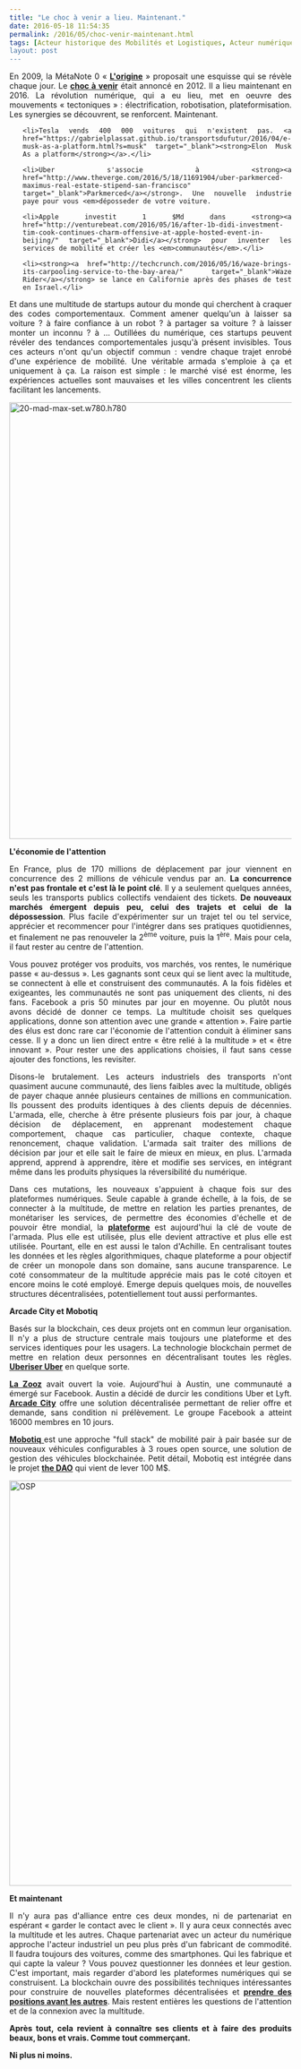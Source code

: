 ```yaml
---
title: "Le choc à venir a lieu. Maintenant."
date: 2016-05-18 11:54:35
permalink: /2016/05/choc-venir-maintenant.html
tags: [Acteur historique des Mobilités et Logistiques, Acteur numérique des Mobilités et des Logistiques, art de la guerre, blockchain, citoyen, Comment agir pour changer les pratiques ?, communs, covoiturage, cygne noir, donnée data, E.Musk, économie de l'expérience, économie fonctionnalité, innovation, internet des objets, multitude, open innovation, waze]
layout: post
---
```


<p style="text-align: justify;">En 2009, la MétaNote 0 « <a href="https://gabrielplassat.github.io/transportsdufutur/2009/11/le-passage-de-lobjet-vehicule-aux-services-de-mobilite-une-chance.html" target="_blank"><strong>L'origine</strong></a> » proposait une esquisse qui se révèle chaque jour. Le <a href="https://gabrielplassat.github.io/transportsdufutur/2012/09/lindustrie-automobile-a-choisi-de-concevoir-developper-et-commercialiser-des-produits-qui-sadaptent-a-tous-les-territoires.html?s=le+choc+%C3%A0+venir" target="_blank"><strong>choc à venir</strong></a> était annoncé en 2012. Il a lieu maintenant en 2016. La révolution numérique, qui a eu lieu, met en oeuvre des mouvements « tectoniques » : électrification, robotisation, plateformisation. Les synergies se découvrent, se renforcent. Maintenant.</p>



<ul style="text-align: justify;">

	<li>Tesla vends 400 000 voitures qui n'existent pas. <a href="https://gabrielplassat.github.io/transportsdufutur/2016/04/e-musk-as-a-platform.html?s=musk" target="_blank"><strong>Elon Musk As a platform</strong></a>.</li>

	<li>Uber s'associe à <strong><a href="http://www.theverge.com/2016/5/18/11691904/uber-parkmerced-maximus-real-estate-stipend-san-francisco" target="_blank">Parkmerced</a></strong>. Une nouvelle industrie paye pour vous <em>déposseder de votre voiture.

</em></li>

	<li>Apple investit 1 $Md dans <strong><a href="http://venturebeat.com/2016/05/16/after-1b-didi-investment-tim-cook-continues-charm-offensive-at-apple-hosted-event-in-beijing/" target="_blank">Didi</a></strong> pour inventer les services de mobilité et créer les <em>communautés</em>.</li>

	<li><strong><a href="http://techcrunch.com/2016/05/16/waze-brings-its-carpooling-service-to-the-bay-area/" target="_blank">Waze Rider</a></strong> se lance en Californie après des phases de test en Israel.</li>

</ul>

<p style="text-align: justify;">Et dans une multitude de startups autour du monde qui cherchent à craquer des codes comportementaux. Comment amener quelqu'un à laisser sa voiture ? à faire confiance à un robot ? à partager sa voiture ? à laisser monter un inconnu ? à … Outillées du numérique, ces startups peuvent révéler des tendances comportementales jusqu'à présent invisibles. Tous ces acteurs n'ont qu'un objectif commun : vendre chaque trajet enrobé d'une expérience de mobilité. Une véritable armada s'emploie à ça et uniquement à ça. La raison est simple : le marché visé est énorme, les expériences actuelles sont mauvaises et les villes concentrent les clients facilitant les lancements.</p>

<p style="text-align: justify;"><a href="https://gabrielplassat.github.io/transportsdufutur/wp-content/uploads/sites/6/2016/05/20-mad-max-set.w780.h780.jpg" rel="attachment wp-att-4193"><img class="aligncenter wp-image-4193 size-full" src="https://gabrielplassat.github.io/transportsdufutur/wp-content/uploads/sites/6/2016/05/20-mad-max-set.w780.h780.jpg" alt="20-mad-max-set.w780.h780" width="780" height="780" /></a><!--more--></p>

<p style="text-align: justify;"><strong>L'économie de l'attention</strong></p>

<p style="text-align: justify;">En France, plus de 170 millions de déplacement par jour viennent en concurrence des 2 millions de véhicule vendus par an. <strong>La concurrence n'est pas frontale et c'est là le point clé</strong>. Il y a seulement quelques années, seuls les transports publics collectifs vendaient des tickets. <strong>De nouveaux marchés émergent depuis peu, celui des trajets et celui de la dépossession</strong>. Plus facile d'expérimenter sur un trajet tel ou tel service, apprécier et recommencer pour l'intégrer dans ses pratiques quotidiennes, et finalement ne pas renouveler la 2<sup>ème</sup> voiture, puis la 1<sup>ère</sup>. Mais pour cela, il faut rester au centre de l'attention.</p>

<p style="text-align: justify;">Vous pouvez protéger vos produits, vos marchés, vos rentes, le numérique passe « au-dessus ». Les gagnants sont ceux qui se lient avec la multitude, se connectent à elle et construisent des communautés. A la fois fidèles et exigeantes, les communautés ne sont pas uniquement des clients, ni des fans. Facebook a pris 50 minutes par jour en moyenne. Ou plutôt nous avons décidé de donner ce temps. La multitude choisit ses quelques applications, donne son attention avec une grande « attention ». Faire partie des élus est donc rare car l'économie de l'attention conduit à éliminer sans cesse. Il y a donc un lien direct entre « être relié à la multitude » et « être innovant ». Pour rester une des applications choisies, il faut sans cesse ajouter des fonctions, les revisiter.</p>

<p style="text-align: justify;">Disons-le brutalement. Les acteurs industriels des transports n'ont quasiment aucune communauté, des liens faibles avec la multitude, obligés de payer chaque année plusieurs centaines de millions en communication. Ils poussent des produits identiques à des clients depuis de décennies. L'armada, elle, cherche à être présente plusieurs fois par jour, à chaque décision de déplacement, en apprenant modestement chaque comportement, chaque cas particulier, chaque contexte, chaque renoncement, chaque validation. L'armada sait traiter des millions de décision par jour et elle sait le faire de mieux en mieux, en plus. L'armada apprend, apprend à apprendre, itère et modifie ses services, en intégrant même dans les produits physiques la réversibilité du numérique.</p>

<p style="text-align: justify;">Dans ces mutations, les nouveaux s'appuient à chaque fois sur des plateformes numériques. Seule capable à grande échelle, à la fois, de se connecter à la multitude, de mettre en relation les parties prenantes, de monétariser les services, de permettre des économies d'échelle et de pouvoir être mondial, la <strong><a href="https://gabrielplassat.github.io/transportsdufutur/2016/02/constructeurs-vos-plateformes-brulent.html" target="_blank">plateforme</a></strong> est aujourd'hui la clé de voute de l'armada. Plus elle est utilisée, plus elle devient attractive et plus elle est utilisée. Pourtant, elle en est aussi le talon d'Achille. En centralisant toutes les données et les règles algorithmiques, chaque plateforme a pour objectif de créer un monopole dans son domaine, sans aucune transparence. Le coté consommateur de la multitude apprécie mais pas le coté citoyen et encore moins le coté employé. Emerge depuis quelques mois, de nouvelles structures décentralisées, potentiellement tout aussi performantes.</p>

<p style="text-align: justify;"><strong>Arcade City et Mobotiq</strong></p>

<p style="text-align: justify;">Basés sur la blockchain, ces deux projets ont en commun leur organisation. Il n'y a plus de structure centrale mais toujours une plateforme et des services identiques pour les usagers. La technologie blockchain permet de mettre en relation deux personnes en décentralisant toutes les règles. <a href="https://gabrielplassat.github.io/transportsdufutur/2015/07/viendra-luberisation-duber.html?s=uberiser" target="_blank"><strong>Uberiser Uber</strong></a> en quelque sorte.</p>

<p style="text-align: justify;"><a href="https://gabrielplassat.github.io/transportsdufutur/2014/11/start-up-du-covoiturage-de-lautopartage-de-lappairage-temps-reel-de-siege-libre.html?s=zooz" target="_blank"><strong>La Zooz</strong></a> avait ouvert la voie. Aujourd'hui à Austin, une communauté a émergé sur Facebook. Austin a décidé de durcir les conditions Uber et Lyft. <a href="https://gabrielplassat.github.io/transportsdufutur/2016/03/arcade-city-declare-la-guerre-a-uber.html?s=arcade" target="_blank"><strong>Arcade City</strong></a> offre une solution décentralisée permettant de relier offre et demande, sans condition ni prélèvement. Le groupe Facebook a atteint 16000 membres en 10 jours.</p>

<p style="text-align: justify;"><a href="https://mobotiq.com/" target="_blank"><strong>Mobotiq</strong> </a>est une approche "full stack" de mobilité pair à pair basée sur de nouveaux véhicules configurables à 3 roues open source, une solution de gestion des véhicules blockchainée. Petit détail, Mobotiq est intégrée dans le projet <strong><a href="https://daohub.org/proposals.html">the DAO</a></strong> qui vient de lever 100 M$.</p>

<p style="text-align: justify;"><a href="https://gabrielplassat.github.io/transportsdufutur/wp-content/uploads/sites/6/2016/05/OSP.png" rel="attachment wp-att-4194"><img class="aligncenter wp-image-4194 size-large" src="https://gabrielplassat.github.io/transportsdufutur/wp-content/uploads/sites/6/2016/05/OSP-1024x724.png" alt="OSP" width="1024" height="724" /></a></p>

<p style="text-align: justify;"><strong>Et maintenant</strong></p>

<p style="text-align: justify;">Il n'y aura pas d'alliance entre ces deux mondes, ni de partenariat en espérant « garder le contact avec le client ». Il y aura ceux connectés avec la multitude et les autres. Chaque partenariat avec un acteur du numérique approche l'acteur industriel un peu plus près d'un fabricant de commodité. Il faudra toujours des voitures, comme des smartphones. Qui les fabrique et qui capte la valeur ? Vous pouvez questionner les données et leur gestion. C'est important, mais regarder d'abord les plateformes numériques qui se construisent. La blockchain ouvre des possibilités techniques intéressantes pour construire de nouvelles plateformes décentralisées et <a href="https://gabrielplassat.github.io/transportsdufutur/2016/05/communs-source-guerre.html" target="_blank"><strong>prendre des positions avant les autres</strong></a>. Mais restent entières les questions de l'attention et de la connexion avec la multitude.</p>

<p style="text-align: justify;"><strong>Après tout, cela revient à connaître ses clients et à faire des produits beaux, bons et vrais. Comme tout commerçant. </strong></p>

<p style="text-align: justify;"><strong>Ni plus ni moins.</strong></p>
